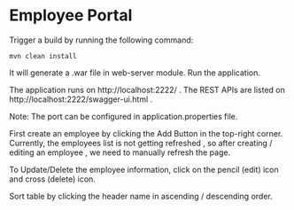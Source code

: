 # Employee Portal

 

Trigger a build by running the following command:
```maven
mvn clean install
```

 

It will generate a .war file in web-server module. 
Run the application.

 

The application runs on http://localhost:2222/ . The REST APIs are listed on http://localhost:2222/swagger-ui.html .

 

Note: The port can be configured in application.properties file.

 

First create an employee by clicking the Add Button in the top-right corner. 
Currently, the employees list is not getting refreshed , so after creating / editing an employee , we need to manually refresh the page.

 

To Update/Delete the employee information, click on the pencil (edit) icon and cross (delete) icon.

 

Sort table by clicking the header name in ascending / descending order. 